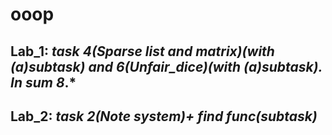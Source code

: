 # ooop
## **Lab_1**: *task 4(Sparse list and matrix)(with (a)subtask) and 6(Unfair_dice)(with (a)subtask). In sum 8*.*
## **Lab_2**: *task 2(Note system)+ find func(subtask)*